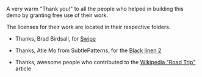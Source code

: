 A very warm "Thank you!" to all the people who helped in building this demo by granting free use of their work. 

The licenses for their work are located in their respective folders.        

- Thanks, Brad Birdsall, for [Swipe](http://swipejs.com/) 

- Thanks, Atle Mo from SubtlePatterns, for the [Black linen 2](http://subtlepatterns.com/?p=585)

- Thanks, awesome people who contributed to the [Wikipedia "Road Trip"](http://en.wikipedia.org/wiki/Road_trip) article
